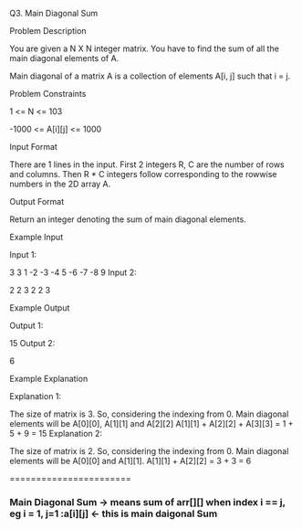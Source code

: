 Q3. Main Diagonal Sum

Problem Description

You are given a N X N integer matrix. You have to find the sum of all the main diagonal elements of A.

Main diagonal of a matrix A is a collection of elements A[i, j] such that i = j.


Problem Constraints

1 <= N <= 103

-1000 <= A[i][j] <= 1000



Input Format

There are 1 lines in the input. First 2 integers R, C are the number of rows and columns. Then R * C integers follow corresponding to the rowwise numbers in the 2D array A.



Output Format

Return an integer denoting the sum of main diagonal elements.



Example Input

Input 1:

3 3 1 -2 -3 -4 5 -6 -7 -8 9
Input 2:

2 2 3 2 2 3


Example Output

Output 1:

15
Output 2:

6


Example Explanation

Explanation 1:

The size of matrix is 3.
So, considering the indexing from 0.
Main diagonal elements will be A[0][0], A[1][1] and A[2][2]
A[1][1] + A[2][2] + A[3][3] = 1 + 5 + 9 = 15
Explanation 2:

The size of matrix is 2.
So, considering the indexing from 0.
Main diagonal elements will be A[0][0] and A[1][1].
A[1][1] + A[2][2] = 3 + 3 = 6


=======================
### Main Diagonal Sum -> means sum of arr[][] when index i == j, eg i = 1, j=1 :a[i][j] <- this is main daigonal Sum 
